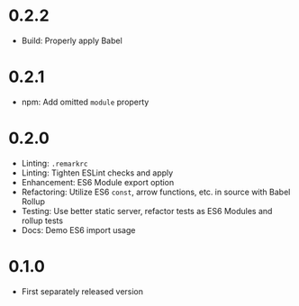 # 0.2.2

- Build: Properly apply Babel

# 0.2.1

- npm: Add omitted `module` property

# 0.2.0

- Linting: `.remarkrc`
- Linting: Tighten ESLint checks and apply
- Enhancement: ES6 Module export option
- Refactoring: Utilize ES6 `const`, arrow functions, etc. in source with Babel Rollup
- Testing: Use better static server, refactor tests as ES6 Modules and rollup tests
- Docs: Demo ES6 import usage

# 0.1.0

- First separately released version
